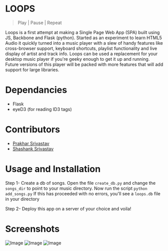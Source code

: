 # LOOPS
> Play | Pause | Repeat

Loops is a first attempt at making a Single Page Web App (SPA) built using JS, Backbone and Flask (python).
Started as an experiment to learn HTML5 Audio it quickly turned into a music player with a slew of handy features like cross-browser support, keyboard shortcuts, playlist functionality and live display of artist and track info.
Loops can be used a replacement for your desktop music player if you're geeky enough to get it up and running. Future versions of this player will be packed with more features that will add support for large libraries.

# Dependancies
- Flask
- eyeD3 (for reading ID3 tags)

# Contributors
- [Prakhar Srivastav](https://github.com/prakhar1989)
- [Shashank Srivastav](https://github.com/)

# Usage and Installation

Step 1- Create a db of songs. Open the file `create_db.py` and change the 
`songs_dir` to point to your music directory. Now run the script
``` python add_songs.py ```
If this has proceeded with no errors, you'll see a `loops.db` file in your 
directory

Step 2- Deploy this app on a server of your choice and voila!

# Screenshots
![Image](https://dl.dropboxusercontent.com/u/9555677/loops/song3.png)
![Image](https://dl.dropboxusercontent.com/u/9555677/loops/song2.png)
![Image](https://dl.dropboxusercontent.com/u/9555677/loops/song1.png)

